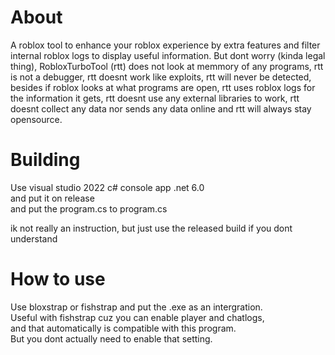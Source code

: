 # About
A roblox tool to enhance your roblox experience by extra features and filter internal roblox logs to display useful information.
But dont worry (kinda legal thing), RobloxTurboTool (rtt) does not look at memmory of any programs, rtt is not a debugger, rtt doesnt work like exploits, rtt will never be detected, besides if roblox looks at what programs are open, rtt uses roblox logs for the information it gets, rtt doesnt use any external libraries to work, rtt doesnt collect any data nor sends any data online and rtt will always stay opensource.
# Building
Use visual studio 2022 c# console app .net 6.0  
and put it on release  
and put the program.cs to program.cs  

ik not really an instruction, but just use the released build if you dont understand

# How to use
Use bloxstrap or fishstrap and put the .exe as an intergration.  
Useful with fishstrap cuz you can enable player and chatlogs,  
and that automatically is compatible with this program.  
But you dont actually need to enable that setting.
